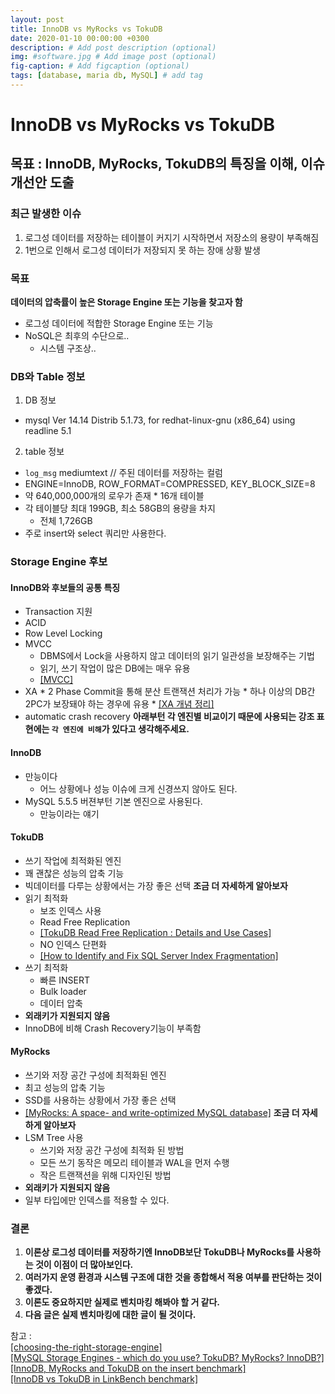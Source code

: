 ```yaml
---
layout: post
title: InnoDB vs MyRocks vs TokuDB
date: 2020-01-10 00:00:00 +0300
description: # Add post description (optional)
img: #software.jpg # Add image post (optional)
fig-caption: # Add figcaption (optional)
tags: [database, maria db, MySQL] # add tag
---
```

# InnoDB vs MyRocks vs TokuDB
## 목표 : InnoDB, MyRocks, TokuDB의 특징을 이해, 이슈 개선안 도출 
### 최근 발생한 이슈    
1. 로그성 데이터를 저장하는 테이블이 커지기 시작하면서 저장소의 용량이 부족해짐  
2. 1번으로 인해서 로그성 데이터가 저장되지 못 하는 장애 상황 발생
### 목표
**데이터의 압축률이 높은 Storage Engine 또는 기능을 찾고자 함**  
  * 로그성 데이터에 적합한 Storage Engine 또는 기능
  * NoSQL은 최후의 수단으로..
    * 시스템  구조상..
### DB와 Table 정보
1. DB 정보
  * mysql  Ver 14.14 Distrib 5.1.73, for redhat-linux-gnu (x86_64) using readline 5.1  
2. table 정보
  * `log_msg` mediumtext // 주된 데이터를 저장하는 컬럼
  *  ENGINE=InnoDB, ROW_FORMAT=COMPRESSED, KEY_BLOCK_SIZE=8
  *  약 640,000,000개의 로우가 존재
    * 16개 테이블
  * 각 테이블당 최대 199GB, 최소 58GB의 용량을 차지  
    * 전체 1,726GB
  * 주로 insert와 select 쿼리만 사용한다.
### Storage Engine 후보
#### InnoDB와 후보들의 공통 특징
  * Transaction 지원
  * ACID
  * Row Level Locking
  * MVCC 
    * DBMS에서 Lock을 사용하지 않고 데이터의 읽기 일관성을 보장해주는 기법
    * 읽기, 쓰기 작업이 많은 DB에는 매우 유용
    * [[MVCC]](https://mysqldba.tistory.com/335)
  *  XA 
    * 2 Phase Commit을 통해 분산 트랜잭션 처리가 가능
    * 하나 이상의 DB간 2PC가 보장돼야 하는 경우에 유용
    * [[XA 개념 정리]](https://heni.tistory.com/10)
  * automatic crash recovery
**아래부턴 각 엔진별 비교이기 때문에 사용되는 강조 표현에는 `각 엔진에 비해`가 있다고 생각해주세요.**  
#### InnoDB  
  * 만능이다
    * 어느 상황에나 성능 이슈에 크게 신경쓰지 않아도 된다.
  * MySQL 5.5.5 버젼부턴 기본 엔진으로 사용된다.
    * 만능이라는 얘기
#### TokuDB
  * 쓰기 작업에 최적화된 엔진  
  * 꽤 괜찮은 성능의 압축 기능  
  * 빅데이터를 다루는 상황에서는 가장 좋은 선택
**조금 더 자세하게 알아보자**
  * 읽기 최적화
    * 보조 인덱스 사용
    * Read Free Replication
    * [[TokuDB Read Free Replication : Details and Use Cases]](https://www.percona.com/blog/2014/09/25/tokudb-read-free-replication-details-and-use-cases/)
    * NO 인덱스 단편화
    * [[How to Identify and Fix SQL Server Index Fragmentation]](https://logicalread.com/2015/10/30/fix-sql-server-index-fragmentation-mc11/#.XikYQsj7SUl)
  * 쓰기 최적화
    * 빠른 INSERT
    * Bulk loader
    * 데이터 압축
  * **외래키가 지원되지 않음**
  * InnoDB에 비해 Crash Recovery기능이 부족함
#### MyRocks
  * 쓰기와 저장 공간 구성에 최적화된 엔진
  * 최고 성능의 압축 기능
  * SSD를 사용하는 상황에서 가장 좋은 선택
  * [[MyRocks: A space- and write-optimized MySQL database]](https://engineering.fb.com/core-data/myrocks-a-space-and-write-optimized-mysql-database/)
**조금 더 자세하게 알아보자**
  * LSM Tree 사용
    * 쓰기와 저장 공간 구성에 최적화 된 방법
    * 모든 쓰기 동작은 메모리 테이블과 WAL을 먼저 수행
    * 작은 트랜잭션을 위해 디자인된 방법
  * **외래키가 지원되지 않음**
  * 일부 타입에만 인덱스를 적용할 수 있다.
  
### **결론**
1. **이론상 로그성 데이터를 저장하기엔 InnoDB보단 TokuDB나 MyRocks를 사용하는 것이 이점이 더 많아보인다.**
2. **여러가지 운영 환경과 시스템 구조에 대한 것을 종합해서 적용 여부를 판단하는 것이 좋겠다.**
3. **이론도 중요하지만 실제로 벤치마킹 해봐야 할 거 같다.**
4. **다음 글은 실제 벤치마킹에 대한 글이 될 것이다.**
  
참고 :   
[[choosing-the-right-storage-engine]](https://mariadb.com/kb/en/choosing-the-right-storage-engine/)  
[[MySQL Storage Engines - which do you use? TokuDB? MyRocks? InnoDB?]](https://www.slideshare.net/SvetaSmirnova/mysql-storage-engines-which-do-you-use-tokudb-myrocks-innodb)    
[[InnoDB, MyRocks and TokuDB on the insert benchmark]](http://smalldatum.blogspot.com/2017/05/innodb-myrocks-and-tokudb-on-insert.html)  
[[InnoDB vs TokuDB in LinkBench benchmark]](https://www.percona.com/blog/2015/07/24/innodb-vs-tokudb-in-linkbench-benchmark/)  